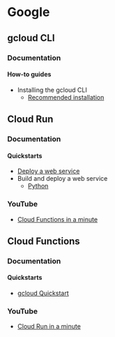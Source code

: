 # Google

## gcloud CLI

### Documentation

#### How-to guides

* Installing the gcloud CLI
  * [Recommended installation](https://cloud.google.com/sdk/docs/install)

## Cloud Run

### Documentation

#### Quickstarts

* [Deploy a web service](https://cloud.google.com/run/docs/quickstarts/deploy-container)
* Build and deploy a web service
  * [Python](https://cloud.google.com/run/docs/quickstarts/build-and-deploy/deploy-python-service)

### YouTube

* [Cloud Functions in a minute](https://www.youtube.com/watch?v=BL4ZlPEamDo)

## Cloud Functions

### Documentation

#### Quickstarts

* [gcloud Quickstart](https://cloud.google.com/functions/docs/create-deploy-gcloud)

### YouTube

* [Cloud Run in a minute](https://www.youtube.com/watch?v=AL2rAmWFZjM)
